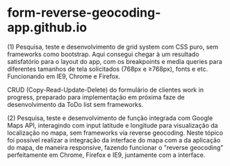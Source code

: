 # form-reverse-geocoding-app.github.io

(1) Pesquisa, teste e desenvolvimento de grid system com CSS puro, sem frameworks como bootstrap. 
Aqui consegui chegar à um resultado satisfatório para o layout do app, com os breakpoints e media queries 
para diferentes tamanhos de tela solicitados (768px e ≥768px), fonts e etc. Funcionando em IE9, Chrome e Firefox.

CRUD (Copy-Read-Update-Delete) do formulário de clientes work in progress, 
preparado para implementação em próxima faze de desenvolvimento da ToDo list sem frameworks.

(2) Pesquisa, teste e desenvolvimento de função integrada com Google Maps API, interagindo com input latitude e longitude 
para visualização da localização no mapa, sem frameworks via reverse geocoding. 
Neste tópico foi possível realizar a integração da interface do mapa com a da aplicação do mapa, de maneira responsive, 
fazendo funcionar o "reverse geocoding" perfeitamente em Chrome, Firefox e IE9, juntamente com a interface.


 
